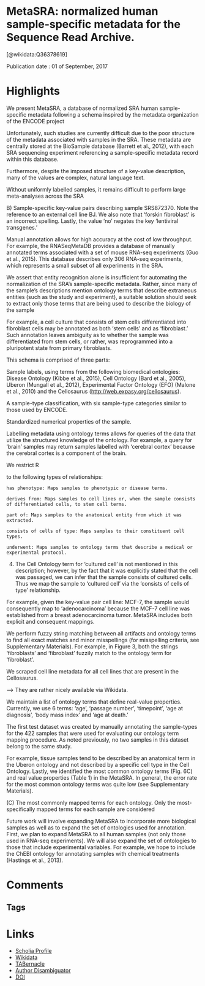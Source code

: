 
MetaSRA: normalized human sample-specific metadata for the Sequence Read Archive.
=================================================================================
  
  [@wikidata:Q36378619]  
  
Publication date : 01 of September, 2017  

# Highlights

We present MetaSRA, a database of normalized SRA human sample-specific metadata following a schema inspired by the metadata organization of the ENCODE project

Unfortunately, such studies are currently difficult due to the poor structure of the metadata associated with samples in the SRA. These metadata are centrally stored at the BioSample database (Barrett et al., 2012), with each SRA sequencing experiment referencing a sample-specific metadata record within this database.

Furthermore, despite the imposed structure of a key-value description, many of the values are complex, natural language text. 

Without uniformly labelled samples, it remains difficult to perform large meta-analyses across the SRA

B) Sample-specific key-value pairs describing sample SRS872370. Note the reference to an external cell line BJ. We also note that ‘forskin fibroblast’ is an incorrect spelling. Lastly, the value ‘no’ negates the key ‘lentiviral transgenes.’

Manual annotation allows for high accuracy at the cost of low throughput. For example, the RNASeqMetaDB provides a database of manually annotated terms associated with a set of mouse RNA-seq experiments (Guo et al., 2015). This database describes only 306 RNA-seq experiments, which represents a small subset of all experiments in the SRA.

We assert that entity recognition alone is insufficient for automating the normalization of the SRA’s sample-specific metadata. Rather, since many of the sample’s descriptions mention ontology terms that describe extraneous entities (such as the study and experiment), a suitable solution should seek to extract only those terms that are being used to describe the biology of the sample

For example, a cell culture that consists of stem cells differentiated into fibroblast cells may be annotated as both ‘stem cells’ and as ‘fibroblast.’ Such annotation leaves ambiguity as to whether the sample was differentiated from stem cells, or rather, was reprogrammed into a pluripotent state from primary fibroblasts. 

This schema is comprised of three parts:

Sample labels, using terms from the following biomedical ontologies: Disease Ontology (Kibbe et al., 2015), Cell Ontology (Bard et al., 2005), Uberon (Mungall et al., 2012), Experimental Factor Ontology (EFO) (Malone et al., 2010) and the Cellosaurus (http://web.expasy.org/cellosaurus).

A sample-type classification, with six sample-type categories similar to those used by ENCODE.

Standardized numerical properties of the sample.

Labelling metadata using ontology terms allows for queries of the data that utilize the structured knowledge of the ontology. For example, a query for ‘brain’ samples may return samples labelled with ‘cerebral cortex’ because the cerebral cortex is a component of the brain.

We restrict R

to the following types of relationships:

    has phenotype: Maps samples to phenotypic or disease terms.

    derives from: Maps samples to cell lines or, when the sample consists of differentiated cells, to stem cell terms.

    part of: Maps samples to the anatomical entity from which it was extracted.

    consists of cells of type: Maps samples to their constituent cell types.

    underwent: Maps samples to ontology terms that describe a medical or experimental protocol.


4. The Cell Ontology term for ‘cultured cell’ is not mentioned in this description; however, by the fact that it was explicitly stated that the cell was passaged, we can infer that the sample consists of cultured cells. Thus we map the sample to ‘cultured cell’ via the ‘consists of cells of type’ relationship.

For example, given the key-value pair cell line: MCF-7, the sample would consequently map to ‘adenocarcinoma’ because the MCF-7 cell line was established from a breast adenocarcinoma tumor. MetaSRA includes both explicit and consequent mappings.

We perform fuzzy string matching between all artifacts and ontology terms to find all exact matches and minor misspellings (for misspelling criteria, see Supplementary Materials). For example, in Figure 3, both the strings ‘fibroblasts’ and ‘fibroblast’ fuzzily match to the ontology term for ‘fibroblast’.

We scraped cell line metadata for all cell lines that are present in the Cellosaurus.

--> They are rather nicely available via Wikidata.

We maintain a list of ontology terms that define real-value properties. Currently, we use 6 terms: ‘age’, ‘passage number’, ‘timepoint’, ‘age at diagnosis’, ‘body mass index’ and ‘age at death.’ 

The first test dataset was created by manually annotating the sample-types for the 422 samples that were used for evaluating our ontology term mapping procedure. As noted previously, no two samples in this dataset belong to the same study.

For example, tissue samples tend to be described by an anatomical term in the Uberon ontology and not described by a specific cell type in the Cell Ontology. Lastly, we identified the most common ontology terms (Fig. 6C) and real value properties (Table 1) in the MetaSRA. In general, the error rate for the most common ontology terms was quite low (see Supplementary Materials). 

(C) The most commonly mapped terms for each ontology. Only the most-specifically mapped terms for each sample are considered

Future work will involve expanding MetaSRA to incorporate more biological samples as well as to expand the set of ontologies used for annotation. First, we plan to expand MetaSRA to all human samples (not only those used in RNA-seq experiments). We will also expand the set of ontologies to those that include experimental variables. For example, we hope to include the ChEBI ontology for annotating samples with chemical treatments (Hastings et al., 2013).

# Comments

## Tags

# Links
  
 * [Scholia Profile](https://scholia.toolforge.org/work/Q36378619)  
 * [Wikidata](https://www.wikidata.org/wiki/Q36378619)  
 * [TABernacle](https://tabernacle.toolforge.org/?#/tab/manual/Q36378619/P921%3BP4510)  
 * [Author Disambiguator](https://author-disambiguator.toolforge.org/work_item_oauth.php?id=Q36378619&batch_id=&match=1&author_list_id=&doit=Get+author+links+for+work)  
 * [DOI](https://doi.org/10.1093/BIOINFORMATICS/BTX334)  
